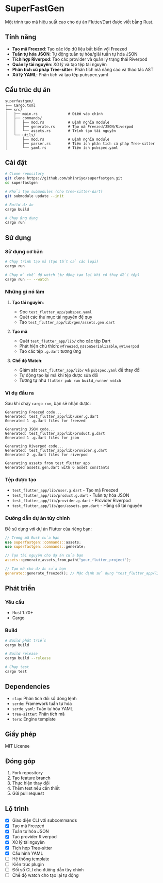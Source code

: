 # SuperFastGen

Một trình tạo mã hiệu suất cao cho dự án Flutter/Dart được viết bằng Rust.

## Tính năng

- **Tạo mã Freezed**: Tạo các lớp dữ liệu bất biến với Freezed
- **Tuần tự hóa JSON**: Tự động tuần tự hóa/giải tuần tự hóa JSON
- **Tích hợp Riverpod**: Tạo các provider và quản lý trạng thái Riverpod
- **Quản lý tài nguyên**: Xử lý và tạo tệp tài nguyên
- **Phân tích cú pháp Tree-sitter**: Phân tích mã nâng cao và thao tác AST
- **Xử lý YAML**: Phân tích và tạo tệp pubspec.yaml

## Cấu trúc dự án

```
superfastgen/
├── Cargo.toml
├── src/
│   ├── main.rs              # Điểm vào chính
│   ├── commands/
│   │   ├── mod.rs           # Định nghĩa module
│   │   ├── generate.rs      # Tạo mã Freezed/JSON/Riverpod
│   │   └── assets.rs        # Trình tạo tài nguyên
│   └── utils/
│       ├── mod.rs           # Định nghĩa module
│       ├── parser.rs        # Tiện ích phân tích cú pháp Tree-sitter
│       └── yaml.rs          # Tiện ích pubspec.yaml
```

## Cài đặt

```bash
# Clone repository
git clone https://github.com/shinriyo/superfastgen.git
cd superfastgen

# Khởi tạo submodules (cho tree-sitter-dart)
git submodule update --init

# Build dự án
cargo build

# Chạy ứng dụng
cargo run
```

## Sử dụng

### Sử dụng cơ bản

```bash
# Chạy trình tạo mã (tạo tất cả các loại)
cargo run

# Chạy ở chế độ watch (tự động tạo lại khi có thay đổi tệp)
cargo run -- --watch
```

### Những gì nó làm

1. **Tạo tài nguyên**:

   - Đọc `test_flutter_app/pubspec.yaml`
   - Quét các thư mục tài nguyên đệ quy
   - Tạo `test_flutter_app/lib/gen/assets.gen.dart`

2. **Tạo mã**:

   - Quét `test_flutter_app/lib/` cho các tệp Dart
   - Phát hiện chú thích: `@freezed`, `@JsonSerializable`, `@riverpod`
   - Tạo các tệp `.g.dart` tương ứng

3. **Chế độ Watch**:
   - Giám sát `test_flutter_app/lib/` và `pubspec.yaml` để thay đổi
   - Tự động tạo lại mã khi tệp được sửa đổi
   - Tương tự như `flutter pub run build_runner watch`

### Ví dụ đầu ra

Sau khi chạy `cargo run`, bạn sẽ nhận được:

```
Generating Freezed code...
Generated: test_flutter_app/lib/user.g.dart
Generated 1 .g.dart files for freezed

Generating JSON code...
Generated: test_flutter_app/lib/product.g.dart
Generated 1 .g.dart files for json

Generating Riverpod code...
Generated: test_flutter_app/lib/provider.g.dart
Generated 2 .g.dart files for riverpod

Generating assets from test_flutter_app
Generated assets.gen.dart with 6 asset constants
```

### Tệp được tạo

- `test_flutter_app/lib/user.g.dart` - Tạo mã Freezed
- `test_flutter_app/lib/product.g.dart` - Tuần tự hóa JSON
- `test_flutter_app/lib/provider.g.dart` - Provider Riverpod
- `test_flutter_app/lib/gen/assets.gen.dart` - Hằng số tài nguyên

### Đường dẫn dự án tùy chỉnh

Để sử dụng với dự án Flutter của riêng bạn:

```rust
// Trong mã Rust của bạn
use superfastgen::commands::assets;
use superfastgen::commands::generate;

// Tạo tài nguyên cho dự án của bạn
assets::generate_assets_from_path("your_flutter_project");

// Tạo mã cho dự án của bạn
generate::generate_freezed(); // Mặc định sử dụng "test_flutter_app/lib"
```

## Phát triển

### Yêu cầu

- Rust 1.70+
- Cargo

### Build

```bash
# Build phát triển
cargo build

# Build release
cargo build --release

# Chạy test
cargo test
```

## Dependencies

- `clap`: Phân tích đối số dòng lệnh
- `serde`: Framework tuần tự hóa
- `serde_yaml`: Tuần tự hóa YAML
- `tree-sitter`: Phân tích mã
- `tera`: Engine template

## Giấy phép

MIT License

## Đóng góp

1. Fork repository
2. Tạo feature branch
3. Thực hiện thay đổi
4. Thêm test nếu cần thiết
5. Gửi pull request

## Lộ trình

- [x] Giao diện CLI với subcommands
- [x] Tạo mã Freezed
- [x] Tuần tự hóa JSON
- [x] Tạo provider Riverpod
- [x] Xử lý tài nguyên
- [x] Tích hợp Tree-sitter
- [x] Cấu hình YAML
- [ ] Hệ thống template
- [ ] Kiến trúc plugin
- [ ] Đối số CLI cho đường dẫn tùy chỉnh
- [ ] Chế độ watch cho tạo lại tự động
